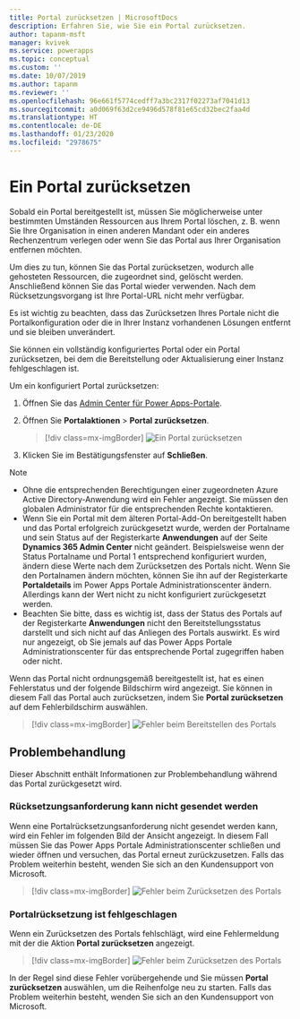 ```yaml
---
title: Portal zurücksetzen | MicrosoftDocs
description: Erfahren Sie, wie Sie ein Portal zurücksetzen.
author: tapanm-msft
manager: kvivek
ms.service: powerapps
ms.topic: conceptual
ms.custom: ''
ms.date: 10/07/2019
ms.author: tapanm
ms.reviewer: ''
ms.openlocfilehash: 96e661f5774cedff7a3bc2317f02273af7041d13
ms.sourcegitcommit: a0d069f63d2ce9496d578f81e65cd32bec2faa4d
ms.translationtype: HT
ms.contentlocale: de-DE
ms.lasthandoff: 01/23/2020
ms.locfileid: "2978675"
---
```

# <a name="reset-a-portal"></a>Ein Portal zurücksetzen

Sobald ein Portal bereitgestellt ist, müssen Sie möglicherweise unter bestimmten Umständen Ressourcen aus Ihrem Portal löschen, z. B. wenn Sie Ihre Organisation in einen anderen Mandant oder ein anderes Rechenzentrum verlegen oder wenn Sie das Portal aus Ihrer Organisation entfernen möchten.

Um dies zu tun, können Sie das Portal zurücksetzen, wodurch alle gehosteten Ressourcen, die zugeordnet sind, gelöscht werden. Anschließend können Sie das Portal wieder verwenden. Nach dem Rücksetzungsvorgang ist Ihre Portal-URL nicht mehr verfügbar.

Es ist wichtig zu beachten, dass das Zurücksetzen Ihres Portale nicht die Portalkonfiguration oder die in Ihrer Instanz vorhandenen Lösungen entfernt und sie bleiben unverändert.

Sie können ein vollständig konfiguriertes Portal oder ein Portal zurücksetzen, bei dem die Bereitstellung oder Aktualisierung einer Instanz fehlgeschlagen ist.

Um ein konfiguriert Portal zurücksetzen:

1.  Öffnen Sie das [Admin Center für Power Apps-Portale](admin-overview.md).

2.  Öffnen Sie **Portalaktionen** > **Portal zurücksetzen**.

    > [!div class=mx-imgBorder]
    > ![Ein Portal zurücksetzen](../media/reset-portal.png "Ein Portal zurücksetzen")

3.  Klicken Sie im Bestätigungsfenster auf **Schließen**.

> [!NOTE]
> - Ohne die entsprechenden Berechtigungen einer zugeordneten Azure Active Directory-Anwendung wird ein Fehler angezeigt. Sie müssen den globalen Administrator für die entsprechenden Rechte kontaktieren.
> - Wenn Sie ein Portal mit dem älteren Portal-Add-On bereitgestellt haben und das Portal erfolgreich zurückgesetzt wurde, werden der Portalname und sein Status auf der Registerkarte **Anwendungen** auf der Seite **Dynamics 365 Admin Center** nicht geändert. Beispielsweise wenn der Status Portalname und Portal 1 entsprechend konfiguriert wurden, ändern diese Werte nach dem Zurücksetzen des Portals nicht. Wenn Sie den Portalnamen ändern möchten, können Sie ihn auf der Registerkarte **Portaldetails** im Power Apps Portale Administrationscenter ändern. Allerdings kann der Wert nicht zu nicht konfiguriert zurückgesetzt werden.
> - Beachten Sie bitte, dass es wichtig ist, dass der Status des Portals auf der Registerkarte **Anwendungen** nicht den Bereitstellungsstatus darstellt und sich nicht auf das Anliegen des Portals auswirkt. Es wird nur angezeigt, ob Sie jemals auf das Power Apps Portale Administrationscenter für das entsprechende Portal zugegriffen haben oder nicht.

Wenn das Portal nicht ordnungsgemäß bereitgestellt ist, hat es einen Fehlerstatus und der folgende Bildschirm wird angezeigt. Sie können in diesem Fall das Portal auch zurücksetzen, indem Sie **Portal zurücksetzen** auf dem Fehlerbildschirm auswählen.

> [!div class=mx-imgBorder]
> ![Fehler beim Bereitstellen des Portals](../media/provision-portal-error.png "Fehler bei der Bereitstellung eines Portale")

## <a name="troubleshooting"></a>Problembehandlung

Dieser Abschnitt enthält Informationen zur Problembehandlung während das Portal zurückgesetzt wird.

### <a name="reset-request-could-not-be-submitted"></a>Rücksetzungsanforderung kann nicht gesendet werden

Wenn eine Portalrücksetzungsanforderung nicht gesendet werden kann, wird ein Fehler im folgenden Bild der Ansicht angezeigt. In diesem Fall müssen Sie das Power Apps Portale Administrationscenter schließen und wieder öffnen und versuchen, das Portal erneut zurückzusetzen. Falls das Problem weiterhin besteht, wenden Sie sich an den Kundensupport von Microsoft.

> [!div class=mx-imgBorder]
> ![Fehler beim Zurücksetzen des Portals](../media/reset-portal-request-error.png "Fehler beim Zurücksetzen eines Portale")

### <a name="reset-portal-job-fails"></a>Portalrücksetzung ist fehlgeschlagen

Wenn ein Zurücksetzen des Portals fehlschlägt, wird eine Fehlermeldung mit der die Aktion **Portal zurücksetzen** angezeigt.

> [!div class=mx-imgBorder]
> ![Fehler beim Zurücksetzen des Portals](../media/reset-portal-error.png "Fehler beim Zurücksetzen eines Portale")

In der Regel sind diese Fehler vorübergehende und Sie müssen **Portal zurücksetzen** auswählen, um die Reihenfolge neu zu starten. Falls das Problem weiterhin besteht, wenden Sie sich an den Kundensupport von Microsoft.

